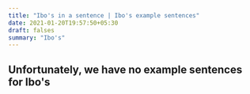 ```yaml
---
title: "Ibo's in a sentence | Ibo's example sentences"
date: 2021-01-20T19:57:50+05:30
draft: falses
summary: "Ibo's"
---
```

## Unfortunately, we have no example sentences for Ibo's                 
